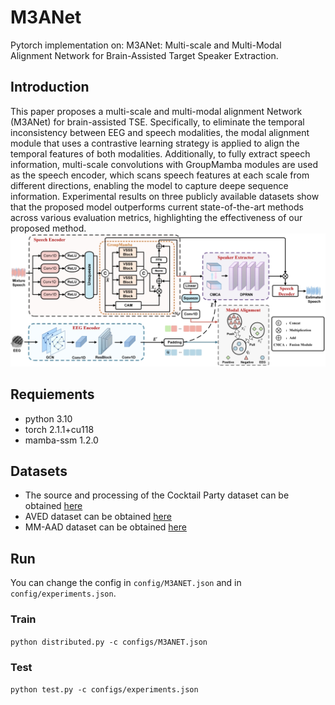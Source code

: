 # M3ANet

Pytorch implementation on: M3ANet: Multi-scale and Multi-Modal Alignment Network for Brain-Assisted Target Speaker Extraction.

## Introduction

This paper proposes a multi-scale and multi-modal alignment Network (M3ANet) for brain-assisted TSE. Specifically, to eliminate the temporal inconsistency between EEG and speech modalities, the modal alignment module that uses a contrastive learning strategy is applied to align the temporal features of both modalities. Additionally, to fully extract speech information, multi-scale convolutions with GroupMamba modules are used as the speech encoder, which scans speech features at each scale from different directions, enabling the model to capture deepe sequence information. Experimental results on three publicly available datasets show that the proposed model outperforms current state-of-the-art methods across various evaluation metrics, highlighting the effectiveness of our proposed method.
<img src="overall.jpg">

## Requiements

- python 3.10
- torch  2.1.1+cu118
- mamba-ssm  1.2.0

## Datasets
- The source and processing of the Cocktail Party dataset can be obtained [here](https://github.com/jzhangU/Basen)
- AVED dataset can be obtained [here](https://www.sciopen.com/article/10.16511/j.cnki.qhdxxb.2024.26.024)
- MM-AAD dataset can be obtained [here](https://dl.acm.org/doi/10.1016/j.inffus.2025.102946)

## Run

You can change the config in ```config/M3ANET.json``` and in ```config/experiments.json```.

### Train

```python distributed.py -c configs/M3ANET.json```

### Test

```python test.py -c configs/experiments.json```
